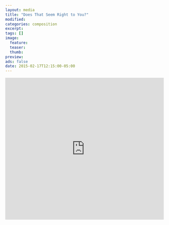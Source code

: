 ```yaml
---
layout: media
title: "Does That Seem Right to You?"
modified:
categories: composition
excerpt:
tags: []
image:
  feature:
  teaser:
  thumb:
preview: 
ads: false
date: 2015-02-17T12:15:00-05:00
---
```


<iframe width="100%" height="450" scrolling="no" frameborder="no" src="https://w.soundcloud.com/player/?url=https%3A//api.soundcloud.com/tracks/191613734&amp;auto_play=true&amp;hide_related=false&amp;show_comments=true&amp;show_user=true&amp;show_reposts=false&amp;visual=true"></iframe>
